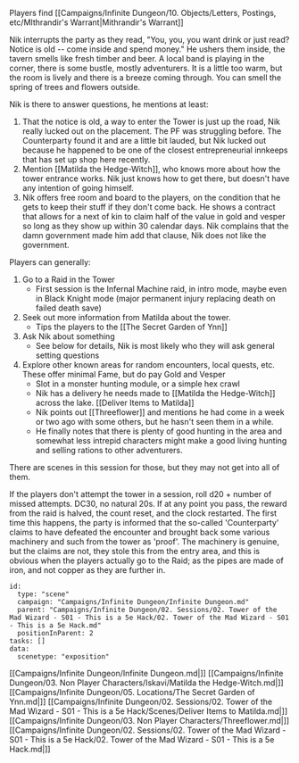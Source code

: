 
Players find [[Campaigns/Infinite Dungeon/10. Objects/Letters, Postings, etc/MIthrandir's Warrant|Mithrandir's Warrant]]

Nik interrupts the party as they read, "You, you, you want drink or just read? Notice is old -- come inside and spend money." He ushers them inside, the tavern smells like fresh timber and beer. A local band is playing in the corner, there is some bustle, mostly adventurers. It is a little too warm, but the room is lively and there is a breeze coming through. You can smell the spring of trees and flowers outside.

Nik is there to answer questions, he mentions at least:

1. That the notice is old, a way to enter the Tower is just up the road, Nik really lucked out on the placement. The PF was struggling before. The Counterparty found it and are a little bit lauded, but Nik lucked out because he happened to be one of the closest entrepreneurial innkeeps that has set up shop here recently.
2. Mention [[Matilda the Hedge-Witch]], who knows more about how the tower entrance works. Nik just knows how to get there, but doesn't have any intention of going himself.
3. Nik offers free room and board to the players, on the condition that he gets to keep their stuff if they don't come back. He shows a contract that allows for a next of kin to claim half of the value in gold and vesper so long as they show up within 30 calendar days. Nik complains that the damn government made him add that clause, Nik does not like the government.

Players can generally:

1. Go to a Raid in the Tower
    - First session is the Infernal Machine raid, in intro mode, maybe even in Black Knight mode (major permanent injury replacing death on failed death save)
2. Seek out more information from Matilda about the tower.
    - Tips the players to the [[The Secret Garden of Ynn]]
3. Ask Nik about something
    - See below for details, Nik is most likely who they will ask general setting questions
4. Explore other known areas for random encounters, local quests, etc. These offer minimal Fame, but do pay Gold and Vesper
    - Slot in a monster hunting module, or a simple hex crawl
    - Nik has a delivery he needs made to [[Matilda the Hedge-Witch]] across the lake. [[Deliver Items to Matilda]]
    - Nik points out [[Threeflower]] and mentions he had come in a week or two ago with some others, but he hasn't seen them in a while.
    - He finally notes that there is plenty of good hunting in the area and somewhat less intrepid characters might make a good living hunting and selling rations to other adventurers.

There are scenes in this session for those, but they may not get into all of them.

If the players don't attempt the tower in a session, roll d20 + number of missed attempts. DC30, no natural 20s. If at any point you pass, the reward from the raid is halved, the count reset, and the clock restarted. The first time this happens, the party is informed that the so-called 'Counterparty' claims to have defeated the encounter and brought back some various machinery and such from the tower as 'proof'. The machinery is genuine, but the claims are not, they stole this from the entry area, and this is obvious when the players actually go to the Raid; as the pipes are made of iron, and not copper as they are further in.

```RpgManager4
id: 
  type: "scene"
  campaign: "Campaigns/Infinite Dungeon/Infinite Dungeon.md"
  parent: "Campaigns/Infinite Dungeon/02. Sessions/02. Tower of the Mad Wizard - S01 - This is a 5e Hack/02. Tower of the Mad Wizard - S01 - This is a 5e Hack.md"
  positionInParent: 2
tasks: []
data: 
  scenetype: "exposition"
```

[[Campaigns/Infinite Dungeon/Infinite Dungeon.md|]]
[[Campaigns/Infinite Dungeon/03. Non Player Characters/Iskavi/Matilda the Hedge-Witch.md|]]
[[Campaigns/Infinite Dungeon/05. Locations/The Secret Garden of Ynn.md|]]
[[Campaigns/Infinite Dungeon/02. Sessions/02. Tower of the Mad Wizard - S01 - This is a 5e Hack/Scenes/Deliver Items to Matilda.md|]]
[[Campaigns/Infinite Dungeon/03. Non Player Characters/Threeflower.md|]]
[[Campaigns/Infinite Dungeon/02. Sessions/02. Tower of the Mad Wizard - S01 - This is a 5e Hack/02. Tower of the Mad Wizard - S01 - This is a 5e Hack.md|]]